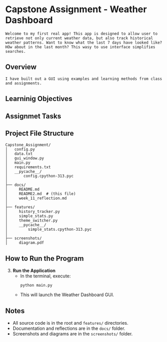 # Capstone Assignment - Weather Dashboard
```Welcome to my first real app! This app is designed to allow user to retrieve not only current weather data, but also track historical weather patterns. Want to know what the last 7 days have looked like? HOw about in the last month? This wasy to use interface simplifies searches.```


## Overview
```I have built out a GUI using examples and learning methods from class and assignments.```

## Learninig Objectives

## Assignmet Tasks


## Project File Structure

```
Capstone_Assignment/
│   config.py
│   data.txt
│   gui_window.py
│   main.py
│   requirements.txt
│   __pycache__/
│       config.cpython-313.pyc
│
├── docs/
│     README.md
│     README2.md  # (this file)
│     week_11_reflection.md
│
├── features/
│     history_tracker.py
│     simple_stats.py
│     theme_switcher.py
│     __pycache__/
│         simple_stats.cpython-313.pyc
│
├── screenshots/
│     diagram.pdf
```

## How to Run the Program

3. **Run the Application**
   - In the terminal, execute:
     ```
     python main.py
     ```
   - This will launch the Weather Dashboard GUI.

## Notes
- All source code is in the root and `features/` directories.
- Documentation and reflections are in the `docs/` folder.
- Screenshots and diagrams are in the `screenshots/` folder.

